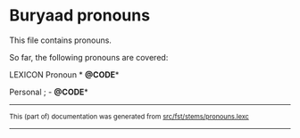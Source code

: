 # Buryaad pronouns

This file contains pronouns.

So far, the following pronouns are covered:

LEXICON Pronoun  * **@CODE***

Personal ;              - **@CODE***

* * *

<small>This (part of) documentation was generated from [src/fst/stems/pronouns.lexc](https://github.com/giellalt/lang-bxr/blob/main/src/fst/stems/pronouns.lexc)</small>

---

